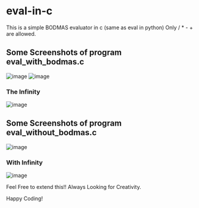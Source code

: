 # eval-in-c
This is a simple BODMAS evaluator in c (same as eval in python)
Only / * - + are allowed.

## Some Screenshots of program eval_with_bodmas.c
![image](https://user-images.githubusercontent.com/57033728/209052861-772f9cc6-09f4-4e21-877e-85edede89772.png)
![image](https://user-images.githubusercontent.com/57033728/209053085-b1e4b3b1-cd59-4007-ba8d-9d558485e9d1.png)

### The Infinity
![image](https://user-images.githubusercontent.com/57033728/209053226-4626c941-3e6c-4306-b242-734386e13213.png)

## Some Screenshots of program eval_without_bodmas.c
![image](https://user-images.githubusercontent.com/57033728/209053351-79eea77d-86dc-4730-8638-c4b9c5bb6b56.png)

### With Infinity
![image](https://user-images.githubusercontent.com/57033728/209053399-8fdff50c-11c9-49e3-b701-84860a7b1592.png)


Feel Free to extend this!!
Always Looking for Creativity.

Happy Coding!
